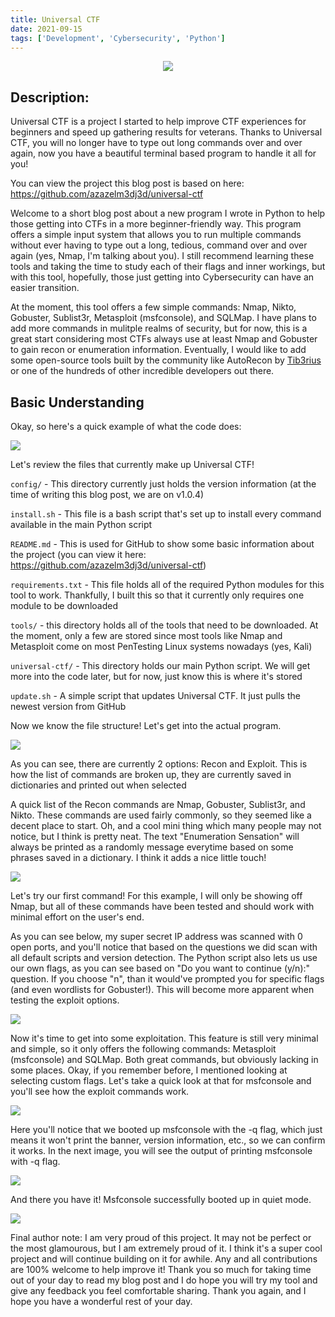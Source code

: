 ```yaml
---
title: Universal CTF
date: 2021-09-15
tags: ['Development', 'Cybersecurity', 'Python']
---
```


<div style="text-align:center">
    <img src="/images/universal-ctf/cover.jpg" />
</div>

## Description:

 Universal CTF is a project I started to help improve CTF experiences for beginners and speed up gathering results for veterans. Thanks to Universal CTF, you will no longer have to type out long commands over and over again, now you have a beautiful terminal based program to handle it all for you! 

You can view the project this blog post is based on here: https://github.com/azazelm3dj3d/universal-ctf

Welcome to a short blog post about a new program I wrote in Python to help those getting into CTFs in a more beginner-friendly way. This program offers a simple input system that allows you to run multiple commands without ever having to type out a long, tedious, command over and over again (yes, Nmap, I'm talking about you). I still recommend learning these tools and taking the time to study each of their flags and inner workings, but with this tool, hopefully, those just getting into Cybersecurity can have an easier transition.

At the moment, this tool offers a few simple commands: Nmap, Nikto, Gobuster, Sublist3r, Metasploit (msfconsole), and SQLMap. I have plans to add more commands in mulitple realms of security, but for now, this is a great start considering most CTFs always use at least Nmap and Gobuster to gain recon or enumeration information. Eventually, I would like to add some open-source tools built by the community like AutoRecon by [Tib3rius](https://github.com/Tib3rius/AutoRecon) or one of the hundreds of other incredible developers out there.

## Basic Understanding

Okay, so here's a quick example of what the code does:

<img src="/images/universal-ctf/img_1.jpg" />

Let's review the files that currently make up Universal CTF!

`config/` - This directory currently just holds the version information (at the time of writing this blog post, we are on v1.0.4)

`install.sh` - This file is a bash script that's set up to install every command available in the main Python script

`README.md` - This is used for GitHub to show some basic information about the project (you can view it here: https://github.com/azazelm3dj3d/universal-ctf)

`requirements.txt` - This file holds all of the required Python modules for this tool to work. Thankfully, I built this so that it currently only requires one module to be downloaded

`tools/` - this directory holds all of the tools that need to be downloaded. At the moment, only a few are stored since most tools like Nmap and Metasploit come on most PenTesting Linux systems nowadays (yes, Kali)

`universal-ctf/` - This directory holds our main Python script. We will get more into the code later, but for now, just know this is where it's stored

`update.sh` - A simple script that updates Universal CTF. It just pulls the newest version from GitHub

Now we know the file structure! Let's get into the actual program.

<img src="/images/universal-ctf/img_2.jpg" />

As you can see, there are currently 2 options: Recon and Exploit. This is how the list of commands are broken up, they are currently saved in dictionaries and printed out when selected

A quick list of the Recon commands are Nmap, Gobuster, Sublist3r, and Nikto. These commands are used fairly commonly, so they seemed like a decent place to start. Oh, and a cool mini thing which many people may not notice, but I think is pretty neat. The text "Enumeration Sensation" will always be printed as a randomly message everytime based on some phrases saved in a dictionary. I think it adds a nice little touch!

<img src="/images/universal-ctf/img_3.jpg" />

Let's try our first command! For this example, I will only be showing off Nmap, but all of these commands have been tested and should work with minimal effort on the user's end.

As you can see below, my super secret IP address was scanned with 0 open ports, and you'll notice that based on the questions we did scan with all default scripts and version detection. The Python script also lets us use our own flags, as you can see based on "Do you want to continue (y/n):" question. If you choose "n", than it would've prompted you for specific flags (and even wordlists for Gobuster!). This will become more apparent when testing the exploit options.

<img src="/images/universal-ctf/img_4.jpg" />

Now it's time to get into some exploitation. This feature is still very minimal and simple, so it only offers the following commands: Metasploit (msfconsole) and SQLMap. Both great commands, but obviously lacking in some places. Okay, if you remember before, I mentioned looking at selecting custom flags. Let's take a quick look at that for msfconsole and you'll see how the exploit commands work.

<img src="/images/universal-ctf/img_5.jpg" />

Here you'll notice that we booted up msfconsole with the -q flag, which just means it won't print the banner, version information, etc., so we can confirm it works. In the next image, you will see the output of printing msfconsole with -q flag.

<img src="/images/universal-ctf/img_6.jpg" />

And there you have it! Msfconsole successfully booted up in quiet mode.

<img src="/images/universal-ctf/img_7.jpg" />

Final author note: I am very proud of this project. It may not be perfect or the most glamourous, but I am extremely proud of it. I think it's a super cool project and will continue building on it for awhile. Any and all contributions are 100% welcome to help improve it! Thank you so much for taking time out of your day to read my blog post and I do hope you will try my tool and give any feedback you feel comfortable sharing. Thank you again, and I hope you have a wonderful rest of your day.